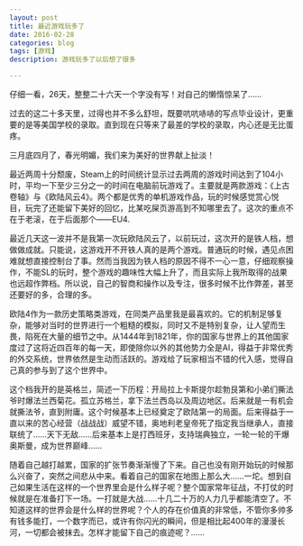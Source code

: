 ```yaml
---
layout: post
title: 最近游戏玩多了
date: 2016-02-28
categories: blog
tags: [游戏]
description: 游戏玩多了以后想了很多

---
```


仔细一看，26天，整整二十六天一个字没有写！对自己的懒惰惊呆了……

过去的这二十多天里，过得也并不多么舒坦，既要吭吭哧哧的写点毕业设计，更重要的是等美国学校的录取。直到现在只等来了最差的学校的录取，内心还是无比蛋疼。

三月底四月了，春光明媚，我们来为美好的世界献上扯淡！

最近两周十分颓废，Steam上的时间统计显示过去两周的游戏时间达到了104小时，平均一下至少三分之一的时间在电脑前玩游戏了。主要就是两款游戏：《上古卷轴》与《欧陆风云4》。两个都是优秀的单机游戏作品，玩的时候感觉赏心悦目，玩完了还能留下美好的回忆，比某吃屎页游高到不知哪里去了。这次的重点不在于老滚，在于后面那个——EU4.

最近几天这一波并不是我第一次玩欧陆风云了，以前玩过，这次开的是铁人档，想做做成就。只能说，这游戏开不开铁人真的是两个游戏。普通玩的时候，遇见点困难就想直接控制台了事。然而当我因为铁人档的原因不得不一心一意，仔细观察操作，不能SL的玩时，整个游戏的趣味性大幅上升了，而且实际上我所取得的战果也远超作弊档。所以说，自己的智商和操作以及专注，很多时候不比作弊差，甚至还要好的多，合理的多。

欧陆4作为一款历史策略类游戏，在同类产品里我是最喜欢的。它的机制足够复杂，能够对当时的世界进行一个粗糙的模拟，同时又不是特别复杂，让人望而生畏，陷死在大量的细节之中。从1444年到1821年，你的国家与世界上的其他国家度过了这将近四百年的每一天，即使除你以外的其他势力全是AI，得益于非常优秀的外交系统，世界依然是生动而活跃的。游戏给了玩家相当不错的代入感，觉得自己真的参与到了这个世界中。

这个档我开的是英格兰，简述一下历程：开局拉上卡斯提尔趁勃艮第和小弟们撕法爷时爆法兰西菊花。孤立苏格兰，拿下法兰西岛以及周边地区。后来就是一有机会就撕法爷，直到附庸。这个时候基本上已经奠定了欧陆第一的局面。后来得益于一直以来的苦心经营（战战战）威望不错，奥地利老皇帝死了指定我当继承人，直接联统了……天下无敌……后来基本上是打西班牙，支持瑞典独立，一轮一轮的干爆奥斯曼，成为世界巅峰……

随着自己越打越累，国家的扩张节奏渐渐慢了下来。自己也没有刚开始玩的时候那么兴奋了，突然之间悲从中来。看着自己的国家在地图上那么大……一坨。想到自己如果生活在这样的一个世界里会是什么样子呢？整个国家常年征战，不打仗的时候就是在准备打下一场。一打就是大战……十几二十万的人力几乎都能清空了。不知道这样的世界会是什么样的世界呢？个人的存在价值真的非常低，不管你多帅多有钱多能打，一个数字而已，或许有你闪光的瞬间，但是相比起400年的漫漫长河，一切都会被抹去。怎样才能留下自己的痕迹呢？……